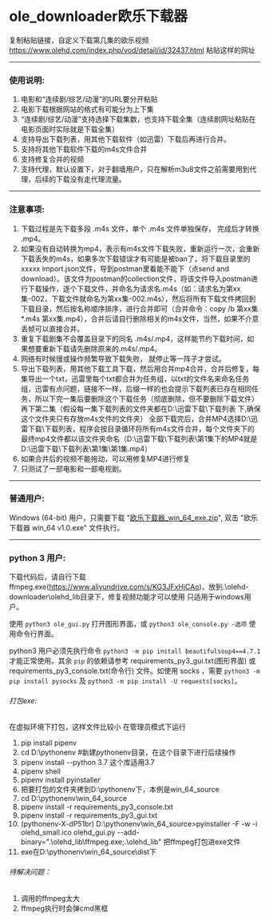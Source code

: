 # ole_downloader欧乐下载器
复制粘贴链接，自定义下载第几集的欧乐视频
https://www.olehd.com/index.php/vod/detail/id/32437.html 粘贴这样的网址

---
### 使用说明:

1. 电影和“连续剧/综艺/动漫”的URL要分开粘贴
2. 电影下载根据网站的格式有可能分为上下集
3. “连续剧/综艺/动漫”支持选择下载集数，也支持下载全集（连续剧网址粘贴在电影页面时实际就是下载全集）
4. 支持导出下载列表，用其他下载软件（如迅雷）下载后再进行合并。
5. 支持将其他下载软件下载的m4s文件合并
6. 支持修复合并的视频
7. 支持代理，默认设置下，对于翻墙用户，只在解析m3u8文件之前需要用到代理，后续的下载没有走代理流量。
---
### 注意事项:

1. 下载过程是先下载多段 .m4s 文件，单个 .m4s 文件单独保存， 完成后才转换 .mp4。
2. 如果没有自动转换为mp4，表示有m4s文件下载失败，重新运行一次，会重新下载丢失的m4s，如果多次下载错误才有可能是被ban了，将下载目录里的xxxxx import.json文件，导到postman里看能不能下（点send and download）。该文件为postman的collection文件，将该文件导入postman进行下载操作，逐个下载文件，并命名为请求名.m4s（如：请求名为第xx集-002，下载文件就命名为第xx集-002.m4s），然后将所有下载文件拷回到下载目录，然后按名称顺序排序，进行合并即可（合并命令：copy /b 第xx集*.m4s 第xx集.mp4），合并后请自行删除相关的m4s文件，当然，如果不介意丢帧可以直接合并。
3. 重复下载剧集不会覆盖目录下的同名 .m4s/.mp4，这样能节约下载时间，如果想要重新下载请先删除原来的.m4s/.mp4。
4. 网络有时候慢或操作频繁导致下载失败， 就停止等一阵子才尝试。 
5. 导出下载列表，用其他下载工具下载，然后用合并mp4合并，合并后修复，每集导出一个txt，迅雷里每个txt都合并为任务组，以txt的文件名来命名任务组，迅雷有点问题，链接不一样，后缀一样的也会提示下载列表已存在相同任务，所以下完一集后要删除这个下载任务（彻底删除，但不要删除下载文件）再下第二集（假设每一集下载列表的文件夹都在D:\迅雷下载\下载列表 下,确保这个文件夹只有存放m4s文件的文件夹）
全部下载完后，合并MP4选择D:\迅雷下载\下载列表，程序会按目录循环将所有m4s文件合并，每个文件夹下的最终mp4文件都以该文件夹命名（D:\迅雷下载\下载列表\第1集下的MP4就是D:\迅雷下载\下载列表\第1集\第1集.mp4）
6. 如果合并后的视频不能拖动，可以用修复MP4进行修复
7. 只测试了一部电影和一部电视剧。

---
### 普通用户:
Windows (64-bit) 用户，只需要下载 "[欧乐下载器_win_64_exe.zip](https://www.aliyundrive.com/s/MQan7K5YU4o)",  双击 "欧乐下载器 win_64 v1.0.exe" 文件执行。 

---
### python 3 用户:

下载代码后，请自行下载ffmpeg.exe(https://www.aliyundrive.com/s/KG3JFxHjCAo)，放到.\olehd-downloader\olehd_lib目录下，修复视频功能才可以使用
只适用于windows用户。

使用 `python3 ole_gui.py` 打开图形界面，或 `python3 ole_console.py -选项` 使用命令行界面。

python3 用户必须先执行命令 `python3 -m pip install beautifulsoup4==4.7.1` 才能正常使用。其余 `pip` 的依赖请参考 requirements_py3_gui.txt(图形界面) 或 requirements_py3_console.txt(命令行) 文件。如使用 socks ，需要 `python3 -m pip install pysocks` 及 `python3 -m pip install -U requests[socks]`。


###### 打包exe:
在虚拟环境下打包，这样文件比较小
在管理员模式下运行
1. pip install pipenv
2. cd D:\pythonenv #新建pythonenv目录，在这个目录下进行后续操作
3. pipenv install --python 3.7 这个库适用3.7
4. pipenv shell
5. pipenv install pyinstaller
6. 把要打包的文件夹拷到D:\pythonenv下，本例是win_64_source
7. cd D:\pythonenv\win_64_source
8. pipenv install -r requirements_py3_console.txt
9. pipenv install -r requirements_py3_gui.txt
10. (pythonenv-X-dP51br) D:\pythonenv\win_64_source>pyinstaller -F -w -i olehd_small.ico  olehd_gui.py --add-binary=".\\olehd_lib\\ffmpeg.exe;.\\olehd_lib" 把ffmpeg打包进exe文件
11. exe在D:\pythonenv\win_64_source\dist下

###### 待解决问题：
1. 调用的ffmpeg太大
2. ffmpeg执行时会弹cmd黑框
